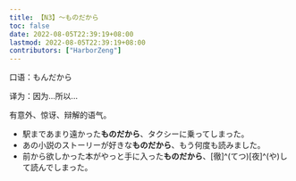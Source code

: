 ```yaml
---
title: 【N3】～ものだから
toc: false
date: 2022-08-05T22:39:19+08:00
lastmod: 2022-08-05T22:39:19+08:00
contributors: ["HarborZeng"]
---
```



 口语：もんだから

 译为：因为...所以...

 有意外、惊讶、辩解的语气。

 - 駅まであまり遠かった**ものだから**、タクシーに乗ってしまった。
 - あの小説のストーリーが好きな**ものだから**、もう何度も読みました。
 - 前から欲しかった本がやっと手に入った**ものだから**、[徹]^(てつ)[夜]^(や)して読んでしまった。

